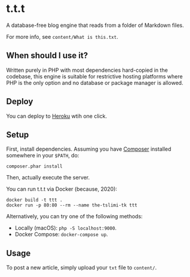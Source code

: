 # t.t.t

A database-free blog engine that reads from a folder of Markdown files.

For more info, see `content/What is this.txt`.

## When should I use it?

Written purely in PHP with most dependencies hard-copied in the codebase, this engine is suitable for restrictive hosting platforms where PHP is the only option and no database or package manager is allowed.

## Deploy

You can deploy to [Heroku](https://heroku.com/deploy) wtih one click.

## Setup

First, install dependencies. Assuming you have [Composer](https://getcomposer.org/doc/01-basic-usage.md) installed somewhere in your `$PATH`, do:

```shell
composer.phar install
```

Then, actually execute the server.

You can run t.t.t via Docker (because, 2020):

```shell
docker build -t ttt .
docker run -p 80:80 --rm --name the-tslimi-tk ttt
```

Alternatively, you can try one of the following methods:

- Locally (macOS): `php -S localhost:9000`.
- Docker Compose: `docker-compose up`.

## Usage

To post a new article, simply upload your `txt` file to `content/`.
